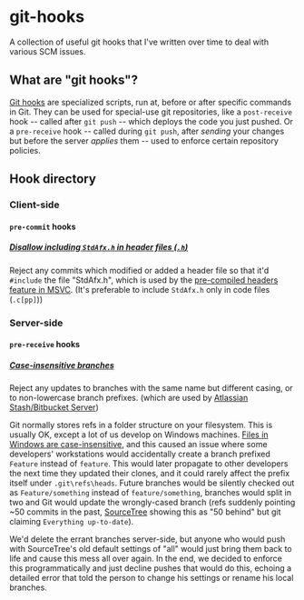 # git-hooks
A collection of useful git hooks that I've written over time to deal with various SCM issues.

## What are "git hooks"?
[Git hooks](https://git-scm.com/book/en/v2/Customizing-Git-Git-Hooks) are specialized
scripts, run at, before or after specific commands in Git. They can be used for special-use
git repositories, like a `post-receive` hook -- called after `git push` -- which deploys
the code you just pushed. Or a `pre-receive` hook -- called during `git push`, after *sending*
your changes but before the server *applies* them -- used to enforce certain repository policies.

## Hook directory
### Client-side
#### `pre-commit` hooks
##### [**Disallow including `StdAfx.h` in header files (`.h`)**](pre-commit/dont-include-stdafx-in-headers.sh)
Reject any commits which modified or added a header file so that it'd `#include` the file "StdAfx.h",
which is used by the [pre-compiled headers feature in MSVC](https://msdn.microsoft.com/en-us/library/szfdksca.aspx).
(It's preferable to include `StdAfx.h` only in code files (`.c[pp]`))

### Server-side
#### `pre-receive` hooks
##### [**Case-insensitive branches**](pre-receive/case-insensitive-branches.sh)
Reject any updates to branches with the same name but different casing, or to non-lowercase branch prefixes.
(which are used by [Atlassian Stash/Bitbucket Server](https://confluence.atlassian.com/bitbucketserver/using-branches-in-bitbucket-server-776639968.html#UsingbranchesinBitbucketServer-Configuringthebranchingmodel))

Git normally stores refs in a folder structure on your filesystem. This is usually OK, except a lot
of us develop on Windows machines. [Files in Windows are case-insensitive](http://superuser.com/a/165980/231123),
and this caused an issue where some developers' workstations would accidentally create a branch prefixed
`Feature` instead of `feature`. This would later propagate to other developers the next time they updated their
clones, and it could rarely affect the prefix itself under `.git\refs\heads`. Future branches would be silently
checked out as `Feature/something` instead of `feature/something`, branches would split in two and Git would
update the wrongly-cased branch (refs suddenly pointing ~50 commits in the past, [SourceTree](https://www.sourcetreeapp.com)
showing this as "50 behind" but git claiming `Everything up-to-date`).

We'd delete the errant branches server-side, but anyone who would push with SourceTree's old default settings
of "all" would just bring them back to life and cause this mess all over again. In the end, we decided to enforce
this programmatically and just decline pushes that would do this, echoing a detailed error that told the person to
change his settings or rename his local branches.
